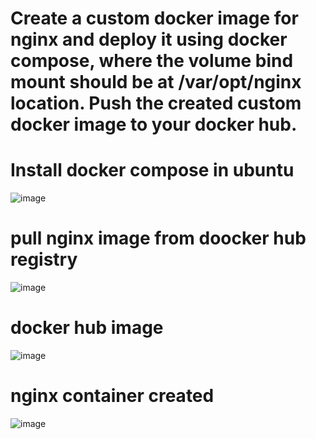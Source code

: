 # Create a custom docker image for nginx and deploy it using docker compose, where the volume bind mount should be at /var/opt/nginx location. Push the created custom docker image to your docker hub.

# Install docker compose in ubuntu

![image](https://github.com/ArpanaM/Guvi_tasks/assets/68733492/9333cdbb-b38e-481a-b460-80af9fe22393)

# pull nginx image from doocker hub registry

![image](https://github.com/ArpanaM/Guvi_tasks/assets/68733492/31ef5453-a96a-438b-8594-fbf294b0e1e4)

# docker hub image
![image](https://github.com/ArpanaM/Guvi_tasks/assets/68733492/e83a5c84-42c0-4332-81f0-abaa3276b1b4)

# nginx container created

![image](https://github.com/ArpanaM/Guvi_tasks/assets/68733492/edafebd1-7f70-4f64-a223-248e6e68ae7f)

